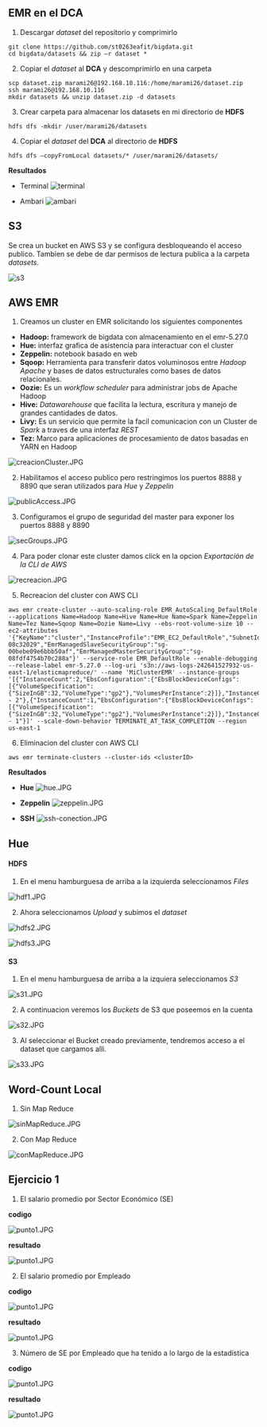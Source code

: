 ## EMR en el DCA

1. Descargar _dataset_ del repositorio y comprimirlo
```
git clone https://github.com/st0263eafit/bigdata.git 
cd bigdata/datasets && zip –r dataset * 
```
2. Copiar el _dataset_ al **DCA** y descomprimirlo en una carpeta
```
scp dataset.zip marami26@192.168.10.116:/home/marami26/dataset.zip 
ssh marami26@192.168.10.116 
mkdir datasets && unzip dataset.zip -d datasets 
```
3. Crear carpeta para almacenar los datasets en mi directorio de **HDFS**
```
hdfs dfs -mkdir /user/marami26/datasets 
```
4. Copiar el _dataset_ del **DCA** al directorio de **HDFS**
```
hdfs dfs –copyFromLocal datasets/* /user/marami26/datasets/ 
```

**Resultados**
* Terminal
![terminal](https://github.com/Mateo-RH/TopicosTelematica-BigDataLab/blob/master/imagenes/dca/terminal.png)

* Ambari
![ambari](https://github.com/Mateo-RH/TopicosTelematica-BigDataLab/blob/master/imagenes/dca/ambari.png)

## S3
Se crea un bucket en AWS S3 y se configura desbloqueando el acceso publico.
Tambien se debe de dar permisos de lectura publica a la carpeta _datasets_.

![s3](https://github.com/Mateo-RH/TopicosTelematica-BigDataLab/blob/master/imagenes/s3/bigdata-s3.JPG)

## AWS EMR

1. Creamos un cluster en EMR solicitando los siguientes componentes
 * **Hadoop:** framework de bigdata con almacenamiento en el emr-5.27.0
 * **Hue:** interfaz grafica de asistencia para interactuar con el cluster
 * **Zeppelin:** notebook basado en web
 * **Sqoop:** Herramienta para transferir datos voluminosos entre _Hadoop Apache_ y bases de datos estructurales como bases de datos relacionales.
 * **Oozie:** Es un _workflow scheduler_ para administrar jobs de Apache Hadoop
 * **Hive:** _Datawarehouse_ que facilita la lectura, escritura y manejo de grandes cantidades de datos.
 * **Livy:** Es un servicio que permite la facil comunicacion con un Cluster de _Spark_ a traves de una interfaz _REST_
 * **Tez:** Marco para aplicaciones de procesamiento de datos basadas en YARN en Hadoop
 
![creacionCluster.JPG](https://github.com/Mateo-RH/TopicosTelematica-BigDataLab/blob/master/imagenes/cluster/creacionCluster.JPG)

2. Habilitamos el acceso publico pero restringimos los puertos 8888 y 8890 que seran utilizados para _Hue_ y _Zeppelin_

![publicAccess.JPG](https://github.com/Mateo-RH/TopicosTelematica-BigDataLab/blob/master/imagenes/cluster/publicAccess.JPG)

3. Configuramos el grupo de seguridad del master para exponer los puertos 8888 y 8890

![secGroups.JPG](https://github.com/Mateo-RH/TopicosTelematica-BigDataLab/blob/master/imagenes/cluster/secGroups.JPG)

4. Para poder clonar este cluster damos click en la opcion _Exportación de la CLI de AWS_

![recreacion.JPG](https://github.com/Mateo-RH/TopicosTelematica-BigDataLab/blob/master/imagenes/cluster/recreacion.JPG)

5. Recreacion del cluster con AWS CLI
```
aws emr create-cluster --auto-scaling-role EMR_AutoScaling_DefaultRole --applications Name=Hadoop Name=Hive Name=Hue Name=Spark Name=Zeppelin Name=Tez Name=Sqoop Name=Oozie Name=Livy --ebs-root-volume-size 10 --ec2-attributes '{"KeyName":"cluster","InstanceProfile":"EMR_EC2_DefaultRole","SubnetId":"subnet-08c32029","EmrManagedSlaveSecurityGroup":"sg-00bebe09e6bbb50af","EmrManagedMasterSecurityGroup":"sg-08fdf4754b70c288a"}' --service-role EMR_DefaultRole --enable-debugging --release-label emr-5.27.0 --log-uri 's3n://aws-logs-242641527932-us-east-1/elasticmapreduce/' --name 'MiClusterEMR' --instance-groups '[{"InstanceCount":2,"EbsConfiguration":{"EbsBlockDeviceConfigs":[{"VolumeSpecification":{"SizeInGB":32,"VolumeType":"gp2"},"VolumesPerInstance":2}]},"InstanceGroupType":"CORE","InstanceType":"m4.xlarge","Name":"Principal - 2"},{"InstanceCount":1,"EbsConfiguration":{"EbsBlockDeviceConfigs":[{"VolumeSpecification":{"SizeInGB":32,"VolumeType":"gp2"},"VolumesPerInstance":2}]},"InstanceGroupType":"MASTER","InstanceType":"m4.xlarge","Name":"Maestro - 1"}]' --scale-down-behavior TERMINATE_AT_TASK_COMPLETION --region us-east-1
```

6. Eliminacion del cluster con AWS CLI
```
aws emr terminate-clusters --cluster-ids <clusterID>
```

**Resultados**

* **Hue**
![hue.JPG](https://github.com/Mateo-RH/TopicosTelematica-BigDataLab/blob/master/imagenes/cluster/hue.JPG)

* **Zeppelin**
![zeppelin.JPG](https://github.com/Mateo-RH/TopicosTelematica-BigDataLab/blob/master/imagenes/cluster/zeppelin.JPG)

* **SSH**
![ssh-conection.JPG](https://github.com/Mateo-RH/TopicosTelematica-BigDataLab/blob/master/imagenes/cluster/ssh-conection.JPG)

## Hue

#### HDFS

1. En el menu hamburguesa de arriba a la izquierda seleccionamos _Files_

![hdf1.JPG](https://github.com/Mateo-RH/TopicosTelematica-BigDataLab/blob/master/imagenes/hue/hdf1.JPG)

2. Ahora seleccionamos _Upload_ y subimos el _dataset_

![hdfs2.JPG](https://github.com/Mateo-RH/TopicosTelematica-BigDataLab/blob/master/imagenes/hue/hdfs2.JPG)

![hdfs3.JPG](https://github.com/Mateo-RH/TopicosTelematica-BigDataLab/blob/master/imagenes/hue/hdfs3.JPG)

#### S3

1. En el menu hamburguesa de arriba a la izquiera seleccionamos _S3_

![s31.JPG](https://github.com/Mateo-RH/TopicosTelematica-BigDataLab/blob/master/imagenes/s3/s31.JPG)

2. A continuacion veremos los _Buckets_ de S3 que poseemos en la cuenta

![s32.JPG](https://github.com/Mateo-RH/TopicosTelematica-BigDataLab/blob/master/imagenes/s3/s32.JPG)

3. Al seleccionar el Bucket creado previamente, tendremos acceso a el dataset que cargamos alli.

![s33.JPG](https://github.com/Mateo-RH/TopicosTelematica-BigDataLab/blob/master/imagenes/s3/s33.JPG)

## Word-Count Local

1. Sin Map Reduce

![sinMapReduce.JPG](https://github.com/Mateo-RH/TopicosTelematica-BigDataLab/blob/master/imagenes/local/sinMapReduce.JPG)

2. Con Map Reduce

![conMapReduce.JPG](https://github.com/Mateo-RH/TopicosTelematica-BigDataLab/blob/master/imagenes/local/conMapReduce.JPG)

## Ejercicio 1

1. El salario promedio por Sector Económico (SE)

**codigo**

![punto1.JPG](https://github.com/Mateo-RH/TopicosTelematica-BigDataLab/blob/master/imagenes/labs/punto1.JPG)

**resultado**

![punto1.JPG](https://github.com/Mateo-RH/TopicosTelematica-BigDataLab/blob/master/imagenes/labs/punto1_res.JPG)

2. El salario promedio por Empleado

**codigo**

![punto1.JPG](https://github.com/Mateo-RH/TopicosTelematica-BigDataLab/blob/master/imagenes/labs/punto2.JPG)

**resultado**

![punto1.JPG](https://github.com/Mateo-RH/TopicosTelematica-BigDataLab/blob/master/imagenes/labs/punto2_res.JPG)

3. Número de SE por Empleado que ha tenido a lo largo de la estadística

**codigo**

![punto1.JPG](https://github.com/Mateo-RH/TopicosTelematica-BigDataLab/blob/master/imagenes/labs/punto3.JPG)

**resultado**

![punto1.JPG](https://github.com/Mateo-RH/TopicosTelematica-BigDataLab/blob/master/imagenes/labs/punto3_res.JPG)

